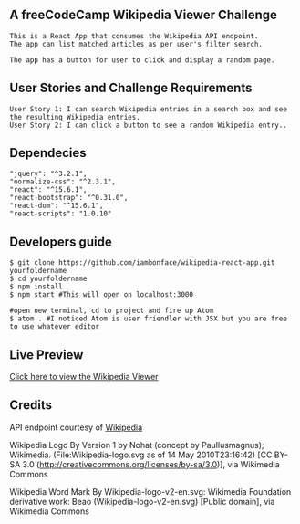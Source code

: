 
## A freeCodeCamp Wikipedia Viewer Challenge

    This is a React App that consumes the Wikipedia API endpoint.
    The app can list matched articles as per user's filter search.

    The app has a button for user to click and display a random page.

## User Stories and Challenge Requirements
    User Story 1: I can search Wikipedia entries in a search box and see the resulting Wikipedia entries.
    User Story 2: I can click a button to see a random Wikipedia entry..

## Dependecies
    "jquery": "^3.2.1",
    "normalize-css": "^2.3.1",
    "react": "^15.6.1",
    "react-bootstrap": "^0.31.0",
    "react-dom": "^15.6.1",
    "react-scripts": "1.0.10"

## Developers guide
    $ git clone https://github.com/iambonface/wikipedia-react-app.git yourfoldername
    $ cd yourfoldername
    $ npm install
    $ npm start #This will open on localhost:3000

    #open new terminal, cd to project and fire up Atom
    $ atom . #I noticed Atom is user friendler with JSX but you are free to use whatever editor

## Live Preview
<a href="http://iambonface.github.io/wikipedia-viewer">Click here to view the Wikipedia Viewer</a>

## Credits
API endpoint courtesy of <a href="https://www.mediawiki.org/wiki/API:Main_page">Wikipedia</a>

Wikipedia Logo By Version 1 by Nohat (concept by Paullusmagnus); Wikimedia. (File:Wikipedia-logo.svg as of 14 May 2010T23:16:42) [CC BY-SA 3.0 (http://creativecommons.org/licenses/by-sa/3.0)], via Wikimedia Commons

Wikipedia Word Mark By Wikipedia-logo-v2-en.svg: Wikimedia Foundation derivative work: Beao (Wikipedia-logo-v2-en.svg) [Public domain], via Wikimedia Commons
